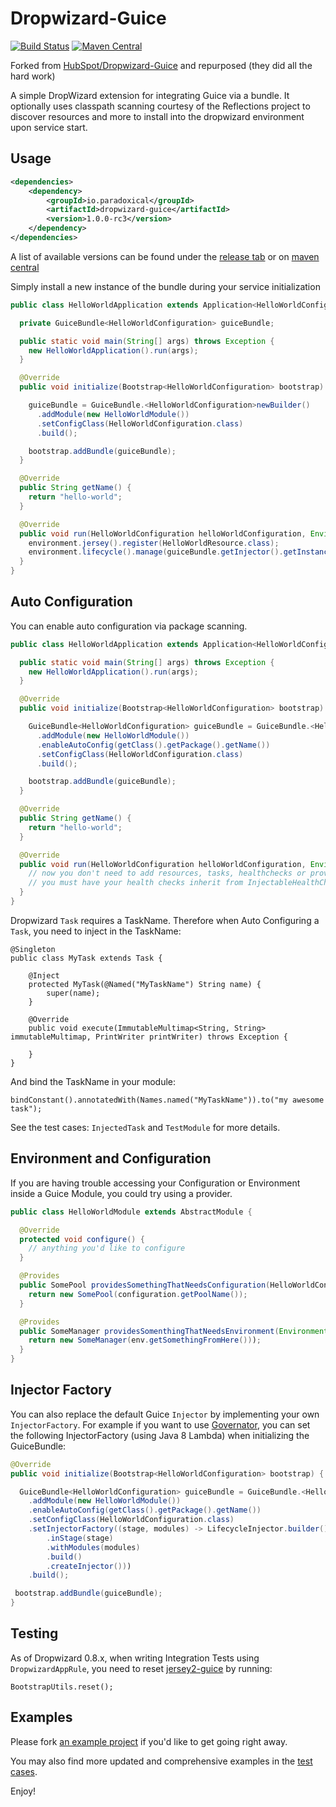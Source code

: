 # Dropwizard-Guice
[![Build Status](https://travis-ci.org/paradoxical-io/dropwizard-guice.svg?branch=master)](https://travis-ci.org/paradoxical-io/dropwizard-guice)
[![Maven Central](https://img.shields.io/maven-central/v/io.paradoxical/dropwizard-guice.svg?maxAge=2592000)](http://search.maven.org/#search%7Cga%7C1%7Cg%3A%22io.paradoxical%22%20AND%20a%3A%22dropwizard-guice%22)


Forked from [HubSpot/Dropwizard-Guice](https://github.com/HubSpot/dropwizard-guice) and repurposed (they did all the hard work)

A simple DropWizard extension for integrating Guice via a bundle. It optionally uses classpath
scanning courtesy of the Reflections project to discover resources and more to install into 
the dropwizard environment upon service start.

## Usage
```xml
<dependencies>
    <dependency>
        <groupId>io.paradoxical</groupId>
        <artifactId>dropwizard-guice</artifactId>
        <version>1.0.0-rc3</version>
    </dependency>
</dependencies>
```

A list of available versions can be found under the [release tab] or on [maven central]

[release tab]: https://github.com/paradoxical-io/dropwizard-guice/releases
[maven central]: http://search.maven.org/#search%7Cgav%7C1%7Cg%3A%22io.paradoxical%22%20AND%20a%3A%22dropwizard-guice%22

Simply install a new instance of the bundle during your service initialization
```java
public class HelloWorldApplication extends Application<HelloWorldConfiguration> {

  private GuiceBundle<HelloWorldConfiguration> guiceBundle;

  public static void main(String[] args) throws Exception {
    new HelloWorldApplication().run(args);
  }

  @Override
  public void initialize(Bootstrap<HelloWorldConfiguration> bootstrap) {

    guiceBundle = GuiceBundle.<HelloWorldConfiguration>newBuilder()
      .addModule(new HelloWorldModule())
      .setConfigClass(HelloWorldConfiguration.class)
      .build();

    bootstrap.addBundle(guiceBundle);
  }

  @Override
  public String getName() {
    return "hello-world";
  }

  @Override
  public void run(HelloWorldConfiguration helloWorldConfiguration, Environment environment) throws Exception {
    environment.jersey().register(HelloWorldResource.class);
    environment.lifecycle().manage(guiceBundle.getInjector().getInstance(TemplateHealthCheck.class));
  }
}
```

## Auto Configuration
You can enable auto configuration via package scanning.
```java
public class HelloWorldApplication extends Application<HelloWorldConfiguration> {

  public static void main(String[] args) throws Exception {
    new HelloWorldApplication().run(args);
  }

  @Override
  public void initialize(Bootstrap<HelloWorldConfiguration> bootstrap) {

    GuiceBundle<HelloWorldConfiguration> guiceBundle = GuiceBundle.<HelloWorldConfiguration>newBuilder()
      .addModule(new HelloWorldModule())
      .enableAutoConfig(getClass().getPackage().getName())
      .setConfigClass(HelloWorldConfiguration.class)
      .build();

    bootstrap.addBundle(guiceBundle);
  }

  @Override
  public String getName() {
    return "hello-world";
  }

  @Override
  public void run(HelloWorldConfiguration helloWorldConfiguration, Environment environment) throws Exception {
    // now you don't need to add resources, tasks, healthchecks or providers
    // you must have your health checks inherit from InjectableHealthCheck in order for them to be injected
  }
}
```

Dropwizard `Task` requires a TaskName. Therefore when Auto Configuring a `Task`, you need to inject in the TaskName:

    @Singleton
    public class MyTask extends Task {

        @Inject
        protected MyTask(@Named("MyTaskName") String name) {
            super(name);
        }

        @Override
        public void execute(ImmutableMultimap<String, String> immutableMultimap, PrintWriter printWriter) throws Exception {

        }
    }

And bind the TaskName in your module:

    bindConstant().annotatedWith(Names.named("MyTaskName")).to("my awesome task");

See the test cases: `InjectedTask` and `TestModule` for more details.

## Environment and Configuration
If you are having trouble accessing your Configuration or Environment inside a Guice Module, you could try using a provider.

```java
public class HelloWorldModule extends AbstractModule {

  @Override
  protected void configure() {
    // anything you'd like to configure
  }

  @Provides
  public SomePool providesSomethingThatNeedsConfiguration(HelloWorldConfiguration configuration) {
    return new SomePool(configuration.getPoolName());
  }

  @Provides
  public SomeManager providesSomenthingThatNeedsEnvironment(Environment env) {
    return new SomeManager(env.getSomethingFromHere()));
  }
}
```

## Injector Factory
You can also replace the default Guice `Injector` by implementing your own `InjectorFactory`. For example if you want 
to use [Governator](https://github.com/Netflix/governator), you can set the following InjectorFactory (using Java 8 Lambda)
when initializing the GuiceBundle:

```java
@Override
public void initialize(Bootstrap<HelloWorldConfiguration> bootstrap) {

  GuiceBundle<HelloWorldConfiguration> guiceBundle = GuiceBundle.<HelloWorldConfiguration>newBuilder()
    .addModule(new HelloWorldModule())
    .enableAutoConfig(getClass().getPackage().getName())
    .setConfigClass(HelloWorldConfiguration.class)
    .setInjectorFactory((stage, modules) -> LifecycleInjector.builder()
        .inStage(stage)
        .withModules(modules)
        .build()
        .createInjector()))
    .build();

 bootstrap.addBundle(guiceBundle);
}
```

## Testing
As of Dropwizard 0.8.x, when writing Integration Tests using `DropwizardAppRule`, you need to reset
[jersey2-guice](https://github.com/Squarespace/jersey2-guice) by running:

    BootstrapUtils.reset();

## Examples
Please fork [an example project](https://github.com/eliast/dropwizard-guice-example) if you'd like to get going right away. 

You may also find more updated and comprehensive examples in the [test cases](https://github.com/HubSpot/dropwizard-guice/tree/master/src/test).

Enjoy!
